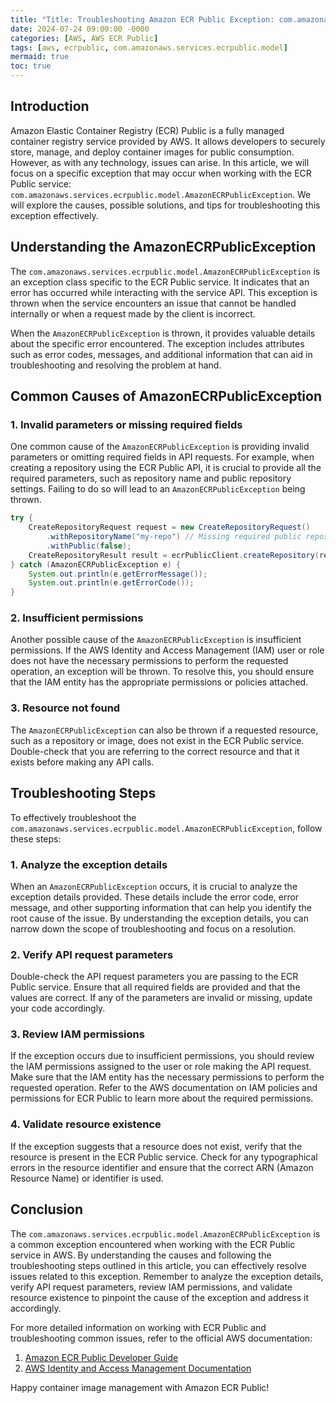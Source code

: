 ```yaml
---
title: "Title: Troubleshooting Amazon ECR Public Exception: com.amazonaws.services.ecrpublic.model"
date: 2024-07-24 09:00:00 -0000
categories: [AWS, AWS ECR Public]
tags: [aws, ecrpublic, com.amazonaws.services.ecrpublic.model]
mermaid: true
toc: true
---
```



## Introduction

Amazon Elastic Container Registry (ECR) Public is a fully managed container registry service provided by AWS. It allows developers to securely store, manage, and deploy container images for public consumption. However, as with any technology, issues can arise. In this article, we will focus on a specific exception that may occur when working with the ECR Public service: `com.amazonaws.services.ecrpublic.model.AmazonECRPublicException`. We will explore the causes, possible solutions, and tips for troubleshooting this exception effectively.

## Understanding the AmazonECRPublicException

The `com.amazonaws.services.ecrpublic.model.AmazonECRPublicException` is an exception class specific to the ECR Public service. It indicates that an error has occurred while interacting with the service API. This exception is thrown when the service encounters an issue that cannot be handled internally or when a request made by the client is incorrect.

When the `AmazonECRPublicException` is thrown, it provides valuable details about the specific error encountered. The exception includes attributes such as error codes, messages, and additional information that can aid in troubleshooting and resolving the problem at hand. 

## Common Causes of AmazonECRPublicException

### 1. Invalid parameters or missing required fields

One common cause of the `AmazonECRPublicException` is providing invalid parameters or omitting required fields in API requests. For example, when creating a repository using the ECR Public API, it is crucial to provide all the required parameters, such as repository name and public repository settings. Failing to do so will lead to an `AmazonECRPublicException` being thrown.

```java
try {
    CreateRepositoryRequest request = new CreateRepositoryRequest()
        .withRepositoryName("my-repo") // Missing required public repository settings
        .withPublic(false);
    CreateRepositoryResult result = ecrPublicClient.createRepository(request);
} catch (AmazonECRPublicException e) {
    System.out.println(e.getErrorMessage());
    System.out.println(e.getErrorCode());
}
```

### 2. Insufficient permissions

Another possible cause of the `AmazonECRPublicException` is insufficient permissions. If the AWS Identity and Access Management (IAM) user or role does not have the necessary permissions to perform the requested operation, an exception will be thrown. To resolve this, you should ensure that the IAM entity has the appropriate permissions or policies attached.

### 3. Resource not found

The `AmazonECRPublicException` can also be thrown if a requested resource, such as a repository or image, does not exist in the ECR Public service. Double-check that you are referring to the correct resource and that it exists before making any API calls.

## Troubleshooting Steps

To effectively troubleshoot the `com.amazonaws.services.ecrpublic.model.AmazonECRPublicException`, follow these steps:

### 1. Analyze the exception details

When an `AmazonECRPublicException` occurs, it is crucial to analyze the exception details provided. These details include the error code, error message, and other supporting information that can help you identify the root cause of the issue. By understanding the exception details, you can narrow down the scope of troubleshooting and focus on a resolution.

### 2. Verify API request parameters

Double-check the API request parameters you are passing to the ECR Public service. Ensure that all required fields are provided and that the values are correct. If any of the parameters are invalid or missing, update your code accordingly.

### 3. Review IAM permissions

If the exception occurs due to insufficient permissions, you should review the IAM permissions assigned to the user or role making the API request. Make sure that the IAM entity has the necessary permissions to perform the requested operation. Refer to the AWS documentation on IAM policies and permissions for ECR Public to learn more about the required permissions.

### 4. Validate resource existence

If the exception suggests that a resource does not exist, verify that the resource is present in the ECR Public service. Check for any typographical errors in the resource identifier and ensure that the correct ARN (Amazon Resource Name) or identifier is used.

## Conclusion

The `com.amazonaws.services.ecrpublic.model.AmazonECRPublicException` is a common exception encountered when working with the ECR Public service in AWS. By understanding the causes and following the troubleshooting steps outlined in this article, you can effectively resolve issues related to this exception. Remember to analyze the exception details, verify API request parameters, review IAM permissions, and validate resource existence to pinpoint the cause of the exception and address it accordingly.

For more detailed information on working with ECR Public and troubleshooting common issues, refer to the official AWS documentation:

1. [Amazon ECR Public Developer Guide](https://docs.aws.amazon.com/AmazonECR/latest/public/index.html)
2. [AWS Identity and Access Management Documentation](https://docs.aws.amazon.com/IAM/latest/UserGuide/what-is-iam.html)

Happy container image management with Amazon ECR Public!